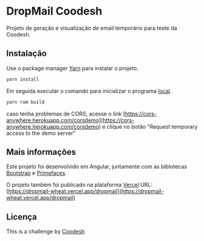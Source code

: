 # DropMail Coodesh

Projeto de geração e visualização de email temporário para teste da Coodesh.

## Instalação

Use o package manager [Yarn](https://yarnpkg.com/) para instalar o projeto.

```bash
yarn install
```

Em seguida executar o comando para inicializar o programa [local](http://localhost:4200/dropmail).
```bash
yarn rum build
```

caso tenha problemas de CORS, acesse o link [https://cors-anywhere.herokuapp.com/corsdemo](https://cors-anywhere.herokuapp.com/corsdemo) e clique no botão "Request temporary access to the demo server"

## Mais informações

Este projeto foi desenvolvido em Angular, juntamente com as biblotecas [Bootstrap](https://getbootstrap.com/) e [Primefaces](https://primeng.org/).

O projeto também foi publicado na plataforma [Vercel](vercel.com)
URL: [https://dropmail-wheat.vercel.app/dropmail](https://dropmail-wheat.vercel.app/dropmail)

## Licença

This is a challenge by [Coodesh](https://coodesh.com//)
